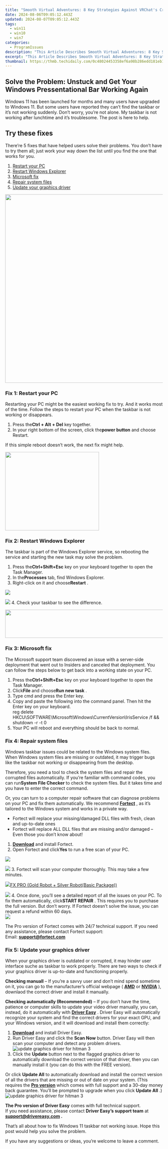 ```yaml
---
title: "Smooth Virtual Adventures: 8 Key Strategies Against VRChat's Crashing Problem"
date: 2024-08-06T09:05:12.443Z
updated: 2024-08-07T09:05:12.443Z
tags:
  - win11
  - win10
  - win7
categories:
  - ProgramIssues
description: "This Article Describes Smooth Virtual Adventures: 8 Key Strategies Against VRChat's Crashing Problem"
excerpt: "This Article Describes Smooth Virtual Adventures: 8 Key Strategies Against VRChat's Crashing Problem"
thumbnail: https://thmb.techidaily.com/0c48024453358ef6a98b286edd181eb113a17b3521d6666287ecd3868dbe5cda.jpg
---
```


## Solve the Problem: Unstuck and Get Your Windows Pressentational Bar Working Again

Windows 11 has been launched for months and many users have upgraded to Windows 11\. But some users have reported they can’t find the taskbar or it’s not working suddenly. Don’t worry, you’re not alone. My taskbar is not working after lunchtime and it’s troublesome. The post is here to help.

## Try these fixes

 There’re 5 fixes that have helped users solve their problems. You don’t have to try them all; just work your way down the list until you find the one that works for you.

1. [Restart your PC](https://tools.techidaily.com/drivereasy/download/)
2. [Restart Windows Explorer](https://tools.techidaily.com/drivereasy/download/)
3. [Microsoft fix](https://tools.techidaily.com/drivereasy/download/)
4. [Repair system files](https://tools.techidaily.com/drivereasy/download/)
5. [Update your graphics driver](https://tools.techidaily.com/drivereasy/download/)

<!-- affiliate ads begin -->
<a href="https://appsumo.8odi.net/c/5597632/2082529/7443" target="_top" id="2082529"><img src="//a.impactradius-go.com/display-ad/7443-2082529" border="0" alt="" width="1200" height="600"/></a><img height="0" width="0" src="https://appsumo.8odi.net/i/5597632/2082529/7443" style="position:absolute;visibility:hidden;" border="0" />
<!-- affiliate ads end -->
### Fix 1: Restart your PC

 Restarting your PC might be the easiest working fix to try. And it works most of the time. Follow the steps to restart your PC when the taskbar is not working or disappears.

1. Press the**Ctrl + Alt + Del** key together.
2. In your right bottom of the screen, click the**power button** and choose Restart.

If this simple reboot doesn’t work, the next fix might help.

<!-- affiliate ads begin -->
<a href="https://imp.i357552.net/c/5597632/863039/11832" target="_top" id="863039"><img src="//a.impactradius-go.com/display-ad/11832-863039" border="0" alt="" width="300" height="250"/></a>
<!-- affiliate ads end -->
### Fix 2: Restart Windows Explorer

 The taskbar is part of the Windows Explorer service, so rebooting the service and starting the new task may solve the problem.

1. Press the**Ctrl+Shift+Esc** key on your keyboard together to open the Task Manager.
2. In the**Processes** tab, find Windows Explorer.
3. Right-click on it and choose**Restart** .  
<!-- affiliate ads begin -->
<a href="https://shop.mondly.com/affiliate.php?ACCOUNT=ATISTUDI&AFFILIATE=108875&PATH=https%3A%2F%2Fwww.mondly.com%3FAFFILIATE%3D108875%26RESOURCE%3D%2BEducational%2B300x600%2B"><img src="https://secure.avangate.com/images/merchant/69c418c33ec2e1a4267fa9bb77fa1428/educational-300x600.gif" border="0"></a>
<!-- affiliate ads end -->
![](https://images.drivereasy.com/wp-content/uploads/2022/01/task1.jpg)
4. Check your taskbar to see the difference.

<!-- affiliate ads begin -->
<a href="https://mindmanager.sjv.io/c/5597632/1787667/20231" target="_top" id="1787667"><img src="//a.impactradius-go.com/display-ad/20231-1787667" border="0" alt="" width="728" height="90"/></a><img height="0" width="0" src="https://imp.pxf.io/i/5597632/1787667/20231" style="position:absolute;visibility:hidden;" border="0" />
<!-- affiliate ads end -->
### Fix 3: Microsoft fix

 The Microsoft support team discovered an issue with a server-side deployment that went out to Insiders and canceled that deployment. You can follow the steps below to get back into a working state on your PC.

1. Press the**Ctrl+Shift+Esc** key on your keyboard together to open the Task Manager.
2. Click**File** and choose**Run new task** .
3. Type cmd and press the Enter key.
4. Copy and paste the following into the command panel. Then hit the Enter key on your keyboard.  
 reg delete HKCU\\SOFTWARE\\Microsoft\\Windows\\CurrentVersion\\IrisService /f && shutdown -r -t 0
5. Your PC will reboot and everything should be back to normal.

### Fix 4: Repair system files

 Windows taskbar issues could be related to the Windows system files. When Windows system files are missing or outdated, it may trigger bugs like the taskbar not working or disappearing from the desktop.

 Therefore, you need a tool to check the system files and repair the corrupted files automatically. If you’re familiar with command codes, you can run**System File Checker** to check the system files. But it takes time and you have to enter the correct command.

 Or, you can turn to a computer repair software that can diagnose problems on your PC and fix them automatically. We recommend **[Fortect](https://tools.techidaily.com/drivereasy/download/)**  , as it’s tailored to the Windows system and works in a private way.

* Fortect will replace your missing/damaged DLL files with fresh, clean and up-to-date ones
* Fortect will replace ALL DLL files that are missing and/or damaged – Even those you don’t know about!

1. **[Download](https://tools.techidaily.com/drivereasy/download/)**  and install Fortect.
2. Open Fortect and click**Yes** to run a free scan of your PC.  
<!-- affiliate ads begin -->
<a href="https://secure.2checkout.com/order/checkout.php?PRODS=37100474&QTY=1&AFFILIATE=108875&CART=1"><img src="https://awario.com/images/pages/index/img-platform-ui-1280@1x.avif" border="0"></a>
<!-- affiliate ads end -->
![](https://images.drivereasy.com/wp-content/uploads/2022/01/fortect-1.jpg)
3. Fortect will scan your computer thoroughly. This may take a few minutes.  
<!-- affiliate ads begin -->
<a href="https://secure.2checkout.com/order/checkout.php?PRODS=40085955&QTY=1&AFFILIATE=108875&CART=1"><img src="https://secure.avangate.com/images/merchant/f702defbc67edb455949f46babab0c18/products/2_logo9.png" border="0">FX PRO (Gold Robot + Silver Robot(Basic Package))</a>
<!-- affiliate ads end -->
![](https://images.drivereasy.com/wp-content/uploads/2022/01/fortect-2.jpg)
4. Once done, you’ll see a detailed report of all the issues on your PC. To fix them automatically, click**START REPAIR** . This requires you to purchase the full version. But don’t worry. If Fortect doesn’t solve the issue, you can request a refund within 60 days.  
![](https://images.drivereasy.com/wp-content/uploads/2022/01/fortect-3.jpg)

 The Pro version of Fortect comes with 24/7 technical support. If you need any assistance, please contact Fortect support:  
 Email: **<support@fortect.com>**

### Fix 5: Update your graphics driver

 When your graphics driver is outdated or corrupted, it may hinder user interface suche as taskbar to work properly. There are two ways to check if your graphics driver is up-to-date and functioning properly.

**Checking manuall** – If you’re a savvy user and don’t mind spend sometime on it, you can go to the manufacturer’s official webpage ( **[AMD](https://www.amd.com/en/support)**  or **[NVIDIA](https://tools.techidaily.com/drivereasy/download/)**  ), downlaod the correct driver and install it manually.

**Checking automatically (Recommended)** – If you don’t have the time, patience or computer skills to update your video driver manually, you can, instead, do it automatically with **[Driver Easy](https://tools.techidaily.com/drivereasy/download/)**  . Driver Easy will automatically recognize your system and find the correct drivers for your exact GPU, and your Windows version, and it will download and install them correctly:

1. **[Download](https://tools.techidaily.com/drivereasy/download/)**  and install Driver Easy.
2. Run Driver Easy and click the **Scan Now** button. Driver Easy will then scan your computer and detect any problem drivers.  
![update graphics driver for hitman 3](https://images.drivereasy.com/wp-content/uploads/2021/01/update-graphics-driver-de-1.jpg)
3. Click the **Update** button next to the flagged graphics driver to automatically download the correct version of that driver, then you can manually install it (you can do this with the FREE version).  

 Or click **Update All** to automatically download and install the correct version of all the drivers that are missing or out of date on your system. (This requires the **[Pro version](https://tools.techidaily.com/drivereasy/download/)**  which comes with full support and a 30-day money back guarantee. You’ll be prompted to upgrade when you click **Update All** .)  
![update graphics driver for hitman 3](https://images.drivereasy.com/wp-content/uploads/2021/01/update-graphics-driver-de-2.jpg)

**The Pro version of Driver Easy** comes with full technical support.  
 If you need assistance, please contact **Driver Easy’s support team** at **[support@drivereasy.com](https://tools.techidaily.com/drivereasy/download/) .**

 That’s all about how to fix Windows 11 taskbar not working issue. Hope this post would help you solve the problem.

 If you have any suggestions or ideas, you’re welcome to leave a comment.

<ins class="adsbygoogle"
     style="display:block"
     data-ad-format="autorelaxed"
     data-ad-client="ca-pub-7571918770474297"
     data-ad-slot="1223367746"></ins>



<ins class="adsbygoogle"
     style="display:block"
     data-ad-client="ca-pub-7571918770474297"
     data-ad-slot="8358498916"
     data-ad-format="auto"
     data-full-width-responsive="true"></ins>

